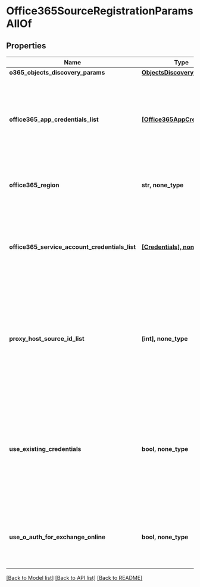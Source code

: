 # Office365SourceRegistrationParamsAllOf


## Properties
Name | Type | Description | Notes
------------ | ------------- | ------------- | -------------
**o365_objects_discovery_params** | [**ObjectsDiscoveryParams**](ObjectsDiscoveryParams.md) |  | [optional] 
**office365_app_credentials_list** | [**[Office365AppCredentials]**](Office365AppCredentials.md) | Specifies a list of office365 azure application credentials needed to authenticate &amp; authorize users for Office 365. | [optional] 
**office365_region** | **str, none_type** | Specifies the region where Office 365 Exchange environment is. | [optional] 
**office365_service_account_credentials_list** | [**[Credentials], none_type**](Credentials.md) | Specifies the list of Office365 service account credentials which can be used for Mailbox Backups. | [optional] 
**proxy_host_source_id_list** | **[int], none_type** | Specifies the list of the protection source id of the windows physical host which will be used during the protection and recovery of the sites that belong to a office365 domain. | [optional] 
**use_existing_credentials** | **bool, none_type** | Specifies whether to use existing Office365 credentials like password and client secret for app id&#39;s. This parameter is only valid in the case of updating the registered source. | [optional] 
**use_o_auth_for_exchange_online** | **bool, none_type** | Specifies whether OAuth should be used for authentication in case of Exchange Online. | [optional] 

[[Back to Model list]](../README.md#documentation-for-models) [[Back to API list]](../README.md#documentation-for-api-endpoints) [[Back to README]](../README.md)


